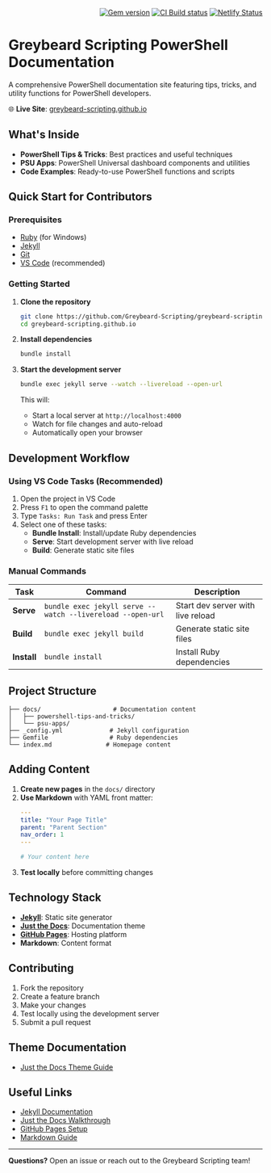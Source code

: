 <p align="right">
    <a href="https://badge.fury.io/rb/just-the-docs"><img src="https://badge.fury.io/rb/just-the-docs.svg" alt="Gem version"></a> <a href="https://github.com/just-the-docs/just-the-docs/actions/workflows/ci.yml"><img src="https://github.com/just-the-docs/just-the-docs/actions/workflows/ci.yml/badge.svg" alt="CI Build status"></a> <a href="https://app.netlify.com/sites/just-the-docs/deploys"><img src="https://api.netlify.com/api/v1/badges/9dc0386d-c2a4-4077-ad83-f02c33a6c0ca/deploy-status" alt="Netlify Status"></a>
</p>

# Greybeard Scripting PowerShell Documentation

A comprehensive PowerShell documentation site featuring tips, tricks, and utility functions for PowerShell developers.

🌐 **Live Site**: [greybeard-scripting.github.io](https://greybeard-scripting.github.io)

## What's Inside

- **PowerShell Tips & Tricks**: Best practices and useful techniques
- **PSU Apps**: PowerShell Universal dashboard components and utilities
- **Code Examples**: Ready-to-use PowerShell functions and scripts

## Quick Start for Contributors

### Prerequisites

- [Ruby](https://rubyinstaller.org/downloads/) (for Windows)
- [Jekyll](https://docs.github.com/en/pages/setting-up-a-github-pages-site-with-jekyll/testing-your-github-pages-site-locally-with-jekyll)
- [Git](https://git-scm.com/)
- [VS Code](https://code.visualstudio.com/) (recommended)

### Getting Started

1. **Clone the repository**
   ```bash
   git clone https://github.com/Greybeard-Scripting/greybeard-scripting.github.io.git
   cd greybeard-scripting.github.io
   ```

2. **Install dependencies**
   ```bash
   bundle install
   ```

3. **Start the development server**
   ```bash
   bundle exec jekyll serve --watch --livereload --open-url
   ```
   
   This will:
   - Start a local server at `http://localhost:4000`
   - Watch for file changes and auto-reload
   - Automatically open your browser

## Development Workflow

### Using VS Code Tasks (Recommended)

1. Open the project in VS Code
2. Press `F1` to open the command palette
3. Type `Tasks: Run Task` and press Enter
4. Select one of these tasks:
   - **Bundle Install**: Install/update Ruby dependencies
   - **Serve**: Start development server with live reload
   - **Build**: Generate static site files

### Manual Commands

| Task | Command | Description |
|------|---------|-------------|
| **Serve** | `bundle exec jekyll serve --watch --livereload --open-url` | Start dev server with live reload |
| **Build** | `bundle exec jekyll build` | Generate static site files |
| **Install** | `bundle install` | Install Ruby dependencies |

## Project Structure

```
├── docs/                    # Documentation content
│   ├── powershell-tips-and-tricks/
│   └── psu-apps/
├── _config.yml             # Jekyll configuration
├── Gemfile                 # Ruby dependencies
└── index.md               # Homepage content
```

## Adding Content

1. **Create new pages** in the `docs/` directory
2. **Use Markdown** with YAML front matter:
   ```yaml
   ---
   title: "Your Page Title"
   parent: "Parent Section"
   nav_order: 1
   ---
   
   # Your content here
   ```
3. **Test locally** before committing changes

## Technology Stack

- **[Jekyll](https://jekyllrb.com/)**: Static site generator
- **[Just the Docs](https://just-the-docs.com/)**: Documentation theme
- **[GitHub Pages](https://pages.github.com/)**: Hosting platform
- **Markdown**: Content format

## Contributing

1. Fork the repository
2. Create a feature branch
3. Make your changes
4. Test locally using the development server
5. Submit a pull request

## Theme Documentation
- [Just the Docs Theme Guide](https://just-the-docs.com/)

## Useful Links

- [Jekyll Documentation](https://jekyllrb.com/docs/)
- [Just the Docs Walkthrough](https://user-images.githubusercontent.com/85418632/211225192-7e5d1116-2f4f-4305-bb9b-437fe47df071.mp4)
- [GitHub Pages Setup](https://docs.github.com/en/pages/setting-up-a-github-pages-site-with-jekyll/testing-your-github-pages-site-locally-with-jekyll)
- [Markdown Guide](https://www.markdownguide.org/)

---

**Questions?** Open an issue or reach out to the Greybeard Scripting team!
